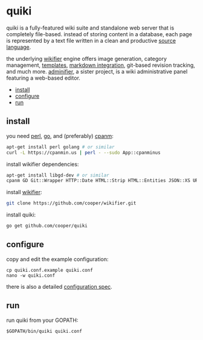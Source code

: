 # quiki

quiki is a fully-featured wiki suite and standalone web server that is
completely file-based. instead of storing content in a database, each page is
represented by a text file written in a clean and productive
[source language](https://github.com/cooper/wikifier/blob/master/doc/language.md).

the underlying [wikifier](https://github.com/cooper/wikifier) engine offers
image generation, category management,
[templates](https://github.com/cooper/wikifier/blob/master/doc/models.md),
[markdown integration](https://github.com/cooper/wikifier/blob/master/doc/markdown.md),
git-based revision tracking, and much more.
[adminifier](https://github.com/cooper/adminifier), a sister project, is a wiki
administrative panel featuring a web-based editor.

* [install](#install)
* [configure](#configure)
* [run](#run)

## install

you need [perl](http://perl.org), [go](http://golang.org), and (preferably)
[cpanm](https://metacpan.org/pod/App::cpanminus):
```sh
apt-get install perl golang # or similar
curl -L https://cpanmin.us | perl - --sudo App::cpanminus
```

install wikifier dependencies:
```sh
apt-get install libgd-dev # or similar
cpanm GD Git::Wrapper HTTP::Date HTML::Strip HTML::Entities JSON::XS URI::Escape
```

install [wikifier](https://github.com/cooper/wikifier):
```sh
git clone https://github.com/cooper/wikifier.git
```

install quiki:
```sh
go get github.com/cooper/quiki
```

## configure

copy and edit the example configuration:
```
cp quiki.conf.example quiki.conf
nano -w quiki.conf
```

there is also a detailed [configuration spec](doc/configuration.md).

## run

run quiki from your GOPATH:
```
$GOPATH/bin/quiki quiki.conf
```
